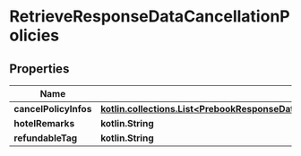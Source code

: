 
# RetrieveResponseDataCancellationPolicies

## Properties
Name | Type | Description | Notes
------------ | ------------- | ------------- | -------------
**cancelPolicyInfos** | [**kotlin.collections.List&lt;PrebookResponseDataRoomTypesInnerRatesInnerCancellationPoliciesCancelPolicyInfosInner&gt;**](PrebookResponseDataRoomTypesInnerRatesInnerCancellationPoliciesCancelPolicyInfosInner.md) |  |  [optional]
**hotelRemarks** | **kotlin.String** |  |  [optional]
**refundableTag** | **kotlin.String** |  |  [optional]



